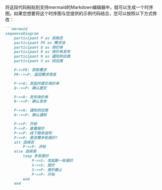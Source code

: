 
将这段代码粘贴到支持mermaid的Markdown编辑器中，就可以生成一个时序图。如果您想要将这个时序图与您提供的示例代码结合，您可以按照以下方式修改：

```markdown
```mermaid
sequenceDiagram
    participant P as 采购员
    participant PR as 需求池
    participant Q as 询价单
    participant R as 询价单发布
    participant N as 通知供应商
    participant S as 供应商

    P->>PR: 获取需求
    PR-->>P: 返回需求信息

    P->>Q: 发起并提交询价单
    Q-->>P: 确认提交

    P->>R: 发布询价单
    R-->>P: 确认发布

    P->>N: 通知供应商
    N-->>P: 确认通知

    P->>P: 开标
    P->>P: 查看报价
    P->>P: 线下商务谈判
    P->>P: 是否需多轮报价?
    alt 选择否
        P->>P: 评标
    else 选择是
        loop 多轮报价
            P->>S: 发起新一轮报价
            S->>S: 报价
            S->>P: 报价截止
            P->>P: 开标
        end
    end

